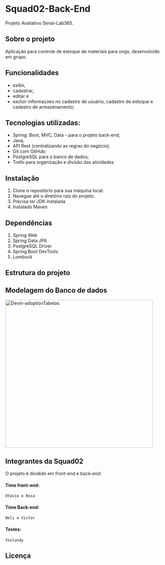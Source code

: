 # Squad02-Back-End
Projeto Avaliativo Senai-Lab365.
## Sobre o projeto
Aplicação para controle de estoque de materiais para ongs, desenvolvido em grupo.

## Funcionalidades
- exibir,
- cadastrar,
- editar e
-  excluir informações no cadastro de usuário, cadastro de estoque e cadastro de armazenamento;


## Tecnologias utilizadas:
- Spring: Boot, MVC, Data - para o projeto back-end;
- Java;
- API Rest (centralizando as regras do negócio);
- Git com GitHub;
- PostgreSQL para o banco de dados;
- Trello para organização e divisão das atividades

## Instalação
1. Clone o repositório para sua máquina local.
2. Navegue até o diretório raiz do projeto.
3. Precisa ter JDK instalada
4. Instalado Maven
   
## Dependências
1. Spring Web
2. Spring Data JPA
3. PostgreSQL Driver
4. Spring Boot DevTools
5. Lombock

## Estrutura do projeto

## Modelagem do Banco de dados 
<img width="464" alt="Devin-adoptionTabelas" src="https://github.com/FuturoDEV-Ingleses/SQUAD02-Back-End-/assets/118769908/b8a854f2-c400-4200-a2af-46b6afafc4dd">



## Integrantes da Squad02
O projeto é dividido em front-end e back-end:
#### Time front-end:
    Otávio e Rosa
#### Time Back-end: 
    Neli e Victor
#### Testes: 
    Yoslandy

## Licença
